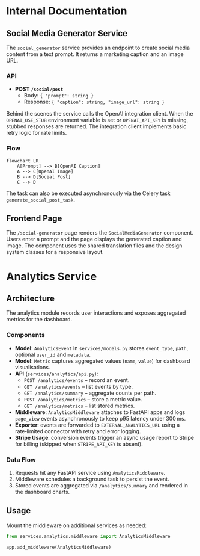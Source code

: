 # Internal Documentation

## Social Media Generator Service

The `social_generator` service provides an endpoint to create social media
content from a text prompt. It returns a marketing caption and an image URL.

### API

- **POST `/social/post`**
  - Body: `{ "prompt": string }`
  - Response: `{ "caption": string, "image_url": string }`

Behind the scenes the service calls the OpenAI integration client. When the
`OPENAI_USE_STUB` environment variable is set or `OPENAI_API_KEY` is missing,
stubbed responses are returned. The integration client implements basic retry
logic for rate limits.

### Flow

```mermaid
flowchart LR
    A[Prompt] --> B[OpenAI Caption]
    A --> C[OpenAI Image]
    B --> D[Social Post]
    C --> D
```

The task can also be executed asynchronously via the Celery task
`generate_social_post_task`.

## Frontend Page

The `/social-generator` page renders the `SocialMediaGenerator` component. Users
enter a prompt and the page displays the generated caption and image. The
component uses the shared translation files and the design system classes for a
responsive layout.

# Analytics Service

## Architecture
The analytics module records user interactions and exposes aggregated metrics for the dashboard.

### Components
- **Model**: `AnalyticsEvent` in `services/models.py` stores `event_type`, `path`, optional `user_id` and `metadata`.
- **Model**: `Metric` captures aggregated values (`name`, `value`) for dashboard visualisations.
- **API** (`services/analytics/api.py`):
  - `POST /analytics/events` – record an event.
  - `GET /analytics/events` – list events by type.
  - `GET /analytics/summary` – aggregate counts per path.
  - `POST /analytics/metrics` – store a metric value.
  - `GET /analytics/metrics` – list stored metrics.
- **Middleware**: `AnalyticsMiddleware` attaches to FastAPI apps and logs `page_view` events asynchronously to keep p95 latency under 300 ms.
- **Exporter**: events are forwarded to `EXTERNAL_ANALYTICS_URL` using a rate‑limited connector with retry and error logging.
- **Stripe Usage**: conversion events trigger an async usage report to Stripe for billing (skipped when `STRIPE_API_KEY` is absent).

### Data Flow
1. Requests hit any FastAPI service using `AnalyticsMiddleware`.
2. Middleware schedules a background task to persist the event.
3. Stored events are aggregated via `/analytics/summary` and rendered in the dashboard charts.

## Usage
Mount the middleware on additional services as needed:

```python
from services.analytics.middleware import AnalyticsMiddleware

app.add_middleware(AnalyticsMiddleware)
```
